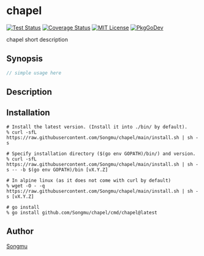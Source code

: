 chapel
=======

[![Test Status](https://github.com/Songmu/chapel/actions/workflows/test.yaml/badge.svg?branch=main)][actions]
[![Coverage Status](https://codecov.io/gh/Songmu/chapel/branch/main/graph/badge.svg)][codecov]
[![MIT License](https://img.shields.io/github/license/Songmu/chapel)][license]
[![PkgGoDev](https://pkg.go.dev/badge/github.com/Songmu/chapel)][PkgGoDev]

[actions]: https://github.com/Songmu/chapel/actions?workflow=test
[codecov]: https://codecov.io/gh/Songmu/chapel
[license]: https://github.com/Songmu/chapel/blob/main/LICENSE
[PkgGoDev]: https://pkg.go.dev/github.com/Songmu/chapel

chapel short description

## Synopsis

```go
// simple usage here
```

## Description

## Installation

```console
# Install the latest version. (Install it into ./bin/ by default).
% curl -sfL https://raw.githubusercontent.com/Songmu/chapel/main/install.sh | sh -s

# Specify installation directory ($(go env GOPATH)/bin/) and version.
% curl -sfL https://raw.githubusercontent.com/Songmu/chapel/main/install.sh | sh -s -- -b $(go env GOPATH)/bin [vX.Y.Z]

# In alpine linux (as it does not come with curl by default)
% wget -O - -q https://raw.githubusercontent.com/Songmu/chapel/main/install.sh | sh -s [vX.Y.Z]

# go install
% go install github.com/Songmu/chapel/cmd/chapel@latest
```

## Author

[Songmu](https://github.com/Songmu)
